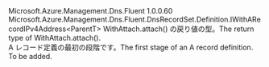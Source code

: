 <Type Name="IARecordSetBlank&lt;ParentT&gt;" FullName="Microsoft.Azure.Management.Dns.Fluent.DnsRecordSet.Definition.IARecordSetBlank&lt;ParentT&gt;">
  <TypeSignature Language="C#" Value="public interface IARecordSetBlank&lt;ParentT&gt; : Microsoft.Azure.Management.Dns.Fluent.DnsRecordSet.Definition.IWithARecordIPv4Address&lt;ParentT&gt;" />
  <TypeSignature Language="ILAsm" Value=".class public interface auto ansi abstract IARecordSetBlank`1&lt;ParentT&gt; implements class Microsoft.Azure.Management.Dns.Fluent.DnsRecordSet.Definition.IWithARecordIPv4Address`1&lt;!ParentT&gt;" />
  <TypeSignature Language="DocId" Value="T:Microsoft.Azure.Management.Dns.Fluent.DnsRecordSet.Definition.IARecordSetBlank`1" />
  <TypeSignature Language="VB.NET" Value="Public Interface IARecordSetBlank(Of ParentT)&#xA;Implements IWithARecordIPv4Address(Of ParentT)" />
  <TypeSignature Language="F#" Value="type IARecordSetBlank&lt;'ParentT&gt; = interface&#xA;    interface IWithARecordIPv4Address&lt;'ParentT&gt;" />
  <AssemblyInfo>
    <AssemblyName>Microsoft.Azure.Management.Dns.Fluent</AssemblyName>
    <AssemblyVersion>1.0.0.60</AssemblyVersion>
  </AssemblyInfo>
  <TypeParameters>
    <TypeParameter Name="ParentT" />
  </TypeParameters>
  <Interfaces>
    <Interface>
      <InterfaceName>Microsoft.Azure.Management.Dns.Fluent.DnsRecordSet.Definition.IWithARecordIPv4Address&lt;ParentT&gt;</InterfaceName>
    </Interface>
  </Interfaces>
  <Docs>
    <typeparam name="ParentT"><span data-ttu-id="89ade-101">WithAttach.attach() の戻り値の型。</span><span class="sxs-lookup"><span data-stu-id="89ade-101">The return type of  WithAttach.attach().</span></span></typeparam>
    <summary>
            <span data-ttu-id="89ade-102">A レコード定義の最初の段階です。</span><span class="sxs-lookup"><span data-stu-id="89ade-102">The first stage of an A record definition.</span></span>
            </summary>
    <remarks>To be added.</remarks>
  </Docs>
  <Members />
</Type>
